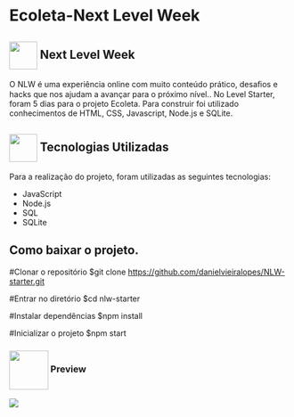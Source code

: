 # Ecoleta-Next Level Week
<h2> <img src= "https://img.icons8.com/plasticine/2x/rocket.png" width="50px" height="50px" align="center"/>  Next Level Week </h2>

<p>O NLW é uma experiência online com muito conteúdo prático, desaﬁos e hacks que nos ajudam a avançar para o próximo nível.. No Level  Starter, foram 5 dias para o projeto Ecoleta. Para construir foi utilizado conhecimentos de HTML, CSS, Javascript, Node.js e SQLite.</p>

<h2> <img src = "https://w7.pngwing.com/pngs/944/135/png-transparent-drawing-cartoon-laborer-tool-grip-wrench-hand-technic-head.png" width="50px" height="50px" align="center"/> Tecnologias Utilizadas </h2>
<p> Para a realização do projeto, foram utilizadas as seguintes tecnologias:
<ul> <li> JavaScript </li>
<li> Node.js </li>
<li> SQL </li>
<li> SQLite </li> </ul> </p>

## Como baixar o projeto.

#Clonar o repositório
$git clone https://github.com/danielvieiralopes/NLW-starter.git

#Entrar no diretório
$cd nlw-starter


#Instalar dependências 
$npm install
 
#Inicializar o projeto
$npm start

<h3> <img src="https://i.pinimg.com/originals/77/6a/b5/776ab5933cf08e67f43ead05a6f864d2.jpg" width="70px" height="70px" align="center"/> Preview </h3>

 <img src = "https://github.com/danielvieiralopes/NLW-starter/blob/master/Ecoleta.gif">




